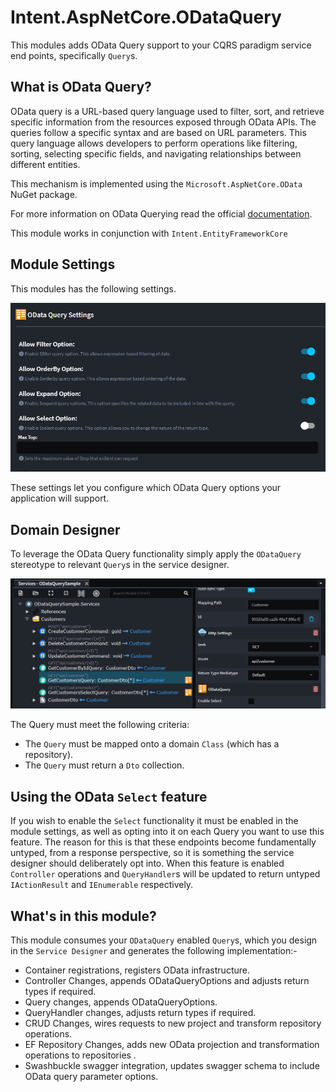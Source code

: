 ﻿# Intent.AspNetCore.ODataQuery

This modules adds OData Query support to your CQRS paradigm service end points, specifically `Query`s.

## What is OData Query?

OData query is a URL-based query language used to filter, sort, and retrieve specific information from the resources exposed through OData APIs. The queries follow a specific syntax and are based on URL parameters. This query language allows developers to perform operations like filtering, sorting, selecting specific fields, and navigating relationships between different entities.

This mechanism is implemented using the `Microsoft.AspNetCore.OData` NuGet package.

For more information on OData Querying read the official [documentation](https://learn.microsoft.com/en-us/odata/concepts/queryoptions-overview).

This module works in conjunction with `Intent.EntityFrameworkCore`

## Module Settings

This modules has the following settings.

![OData Query Settings](./docs/images/odata-settings.png)

These settings let you configure which OData Query options your application will support.

## Domain Designer

To leverage the OData Query functionality simply apply the `ODataQuery` stereotype to relevant `Query`s in the service designer.

![OData Query Settings](./docs/images/odata-designer.png)

The Query must meet the following criteria:

- The `Query` must be mapped onto a domain `Class` (which has a repository).
- The `Query` must return a `Dto` collection.

## Using the OData `Select`  feature

If you wish to enable the `Select` functionality it must be enabled in the module settings, as well as opting into it on each Query you want to use this feature. The reason for this is that these endpoints become fundamentally untyped, from a response perspective, so it is something the service designer should deliberately opt into. When this feature is enabled `Controller` operations and `QueryHandler`s will be updated to return untyped `IActionResult` and `IEnumerable` respectively.

## What's in this module?

This module consumes your `ODataQuery` enabled `Query`s, which you design in the `Service Designer` and generates the following implementation:-

- Container registrations, registers OData infrastructure.
- Controller Changes, appends ODataQueryOptions and adjusts return types if required.
- Query changes, appends ODataQueryOptions.
- QueryHandler changes, adjusts return types if required.
- CRUD Changes, wires requests to new project and transform repository operations.
- EF Repository Changes, adds new OData projection and transformation operations to repositories .
- Swashbuckle swagger integration, updates swagger schema to include OData query parameter options.

